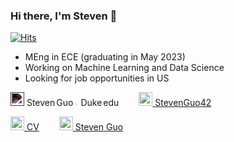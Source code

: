 ### Hi there, I'm Steven 👋
[![Hits](https://hits.seeyoufarm.com/api/count/incr/badge.svg?url=https%3A%2F%2Fgithub.com%2FStevenGuo42&count_bg=%2379C83D&title_bg=%23555555&icon=&icon_color=%23E7E7E7&title=hits&edge_flat=false)](https://hits.seeyoufarm.com)
 <!---[![HitCount](http://hits.dwyl.com/StevenGuo42/{project}.svg)](http://hits.dwyl.com/StevenGuo42/{project})--->
 <!---<img src="https://www.codewars.com/users/StevenGuo42/badges/large" alt="drawing" width="220"/>--->

- MEng in ECE (graduating in May 2023)
- Working on Machine Learning and Data Science
- Looking for job opportunities in US

<img width="22px" src="https://visualpharm.com/assets/48/Message-595b40b75ba036ed117d6701.svg" style="filter: invert(1);"/> Steven<img width="2px" src="https://www.svgrepo.com/show/43345/dot.svg" alt=" dot " style="filter: invert(1); !important;"/>Guo<img width="12px" src="https://www.svgrepo.com/show/163146/at.svg" alt=" at " style="filter: invert(1);"/>Duke<img width="2px" src="https://www.svgrepo.com/show/43345/dot.svg" alt=" dot " style="filter: invert(1);"/>edu
&ensp;&ensp;&ensp;&ensp;[<img width="22px" src="https://cdn.jsdelivr.net/npm/simple-icons@3.6.1/icons/github.svg" /> StevenGuo42][github]

[<img width="22px" src="https://www.svgrepo.com/show/112988/cv-file-interface-symbol.svg" /> CV][CV]
&ensp;&ensp;&ensp;&ensp;[<img width="22px" src="https://cdn.jsdelivr.net/npm/simple-icons@3.6.1/icons/steam.svg" /> Steven Guo][steam]
<!---
[<img width="22px" src="https://www.svgrepo.com/show/4471/link.svg" /> 21世纪炼金术师.cc][website] &ensp;&ensp;&ensp;&ensp;
[<img width="22px" src="https://www.svgrepo.com/show/154949/telegram.svg" /> StevenGuo][telegram]--->




 <!---
<img width="100px" src="https://StevenGuo42.GitHub.io/misc/newest_archillect_pic/redirect.html" />
--->


[twitter]: https://twitter.com/StevenGuo42
[website]: https://xn--21-sw2c014dyyke3ng5wz68a.cc/
[github]: https://github.com/StevenGuo42
[steam]: https://steamcommunity.com/id/stevenguo5033/
[CV]: ./CV.pdf

 <!---
[![My github stats](https://github-readme-stats.vercel.app/api?username=StevenGuo42)](https://github.com/anuraghazra/github-readme-stats)
--->
